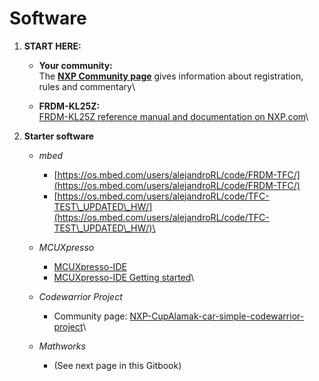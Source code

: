 # Software

1. **START HERE:**
   * **Your community:**\
     The [**NXP Community page**](https://community.nxp.com/groups/tfc-emea) gives information about registration, rules and commentary\

   * **FRDM-KL25Z:**\
     [FRDM-KL25Z reference manual and documentation on NXP.com](https://www.nxp.com/products/processors-and-microcontrollers/arm-based-processors-and-mcus/kinetis-cortex-m-mcus/l-seriesultra-low-powerm0-plus/freedom-development-platform-for-kinetis-kl14-kl15-kl24-kl25-mcus:FRDM-KL25Z)\

2. **Starter software**
   * _mbed_&#x20;
     * [https://os.mbed.com/users/alejandroRL/code/FRDM-TFC/](https://os.mbed.com/users/alejandroRL/code/FRDM-TFC/)
     * [https://os.mbed.com/users/alejandroRL/code/TFC-TEST\_UPDATED\_HW/](https://os.mbed.com/users/alejandroRL/code/TFC-TEST\_UPDATED\_HW/)\

   * _MCUXpresso_
     * [MCUXpresso-IDE](https://www.nxp.com/support/developer-resources/software-development-tools/mcuxpresso-software-and-tools/mcuxpresso-integrated-development-environment-ide:MCUXpresso-IDE)
     * [MCUXpresso-IDE Getting started](https://www.nxp.com/support/developer-resources/software-development-tools/mcuxpresso-software-and-tools/mcuxpresso-integrated-development-environment-ide:MCUXpresso-IDE?tab=Design\_Tools\_Tab)\

   * _Codewarrior Project_
     * Community page: [NXP-Cup](https://github.com/nxphlite-team/nxp-cup-hardware-reference-alamak/tree/b89792ea8c253d5774ed2a6ed38ab30d1d18bc6c/h%20ttps:/community.nxp.com/groups/tfc-emea/blog/2018/01/09/nxp-cup-alamak-car-simple-codewarrior-project/README.md)[Alamak-car-simple-codewarrior-project](https://github.com/nxphlite-team/nxp-cup-hardware-reference-alamak/tree/b89792ea8c253d5774ed2a6ed38ab30d1d18bc6c/h%20ttps:/community.nxp.com/groups/tfc-emea/blog/2018/01/09/nxp-cup-alamak-car-simple-codewarrior-project/README.md)\

   * _Mathworks_
     * (See next page in this Gitbook)

